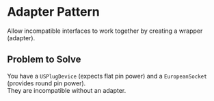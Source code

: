 # Adapter Pattern

Allow incompatible interfaces to work together by creating a wrapper (adapter).

## Problem to Solve

You have a `USPlugDevice` (expects flat pin power) and a `EuropeanSocket` (provides round pin power).  
They are incompatible without an adapter.
